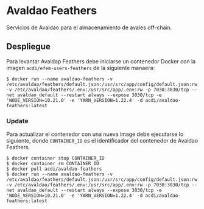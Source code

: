 # Avaldao Feathers

Servicios de Avaldao para el almacenamiento de avales off-chain.

## Despliegue

Para levantar Avaldap Feathers debe iniciarse un contenedor Docker con la imagen `acdi/efem-users-feathers` de la siguiente manaera:

```
$ docker run --name avaldao-feathers -v /etc/avaldao/feathers/default.json:/usr/src/app/config/default.json:rw -v /etc/avaldao/feathers/.env:/usr/src/app/.env:rw -p 7030:3030/tcp --net avaldao_default --restart always --expose 3030/tcp -e 'NODE_VERSION=10.21.0' -e 'YARN_VERSION=1.22.4' -d acdi/avaldao-feathers:latest
```

### Update

Para actualizar el contenedor con una nueva image debe ejecutarse lo siguiente, donde `CONTAINER_ID` es el identificador del contenedor de Avaldao Feathers.

```
$ docker container stop CONTAINER_ID
$ docker container rm CONTAINER_ID
$ docker pull acdi/avaldao-feathers
$ docker run --name avaldao-feathers -v /etc/avaldao/feathers/default.json:/usr/src/app/config/default.json:rw -v /etc/avaldao/feathers/.env:/usr/src/app/.env:rw -p 7030:3030/tcp --net avaldao_default --restart always --expose 3030/tcp -e 'NODE_VERSION=10.21.0' -e 'YARN_VERSION=1.22.4' -d acdi/avaldao-feathers:latest
```